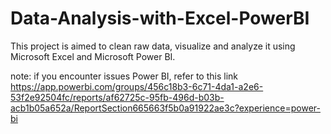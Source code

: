 # Data-Analysis-with-Excel-PowerBI
This project is aimed to clean raw data, visualize and analyze it using Microsoft Excel and Microsoft Power BI.


note: if you encounter issues Power BI, refer to this link https://app.powerbi.com/groups/456c18b3-6c71-4da1-a2e6-53f2e92504fc/reports/af62725c-95fb-496d-b03b-acb1b05a652a/ReportSection665663f5b0a91922ae3c?experience=power-bi
